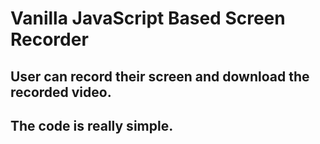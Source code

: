 # Vanilla JavaScript Based Screen Recorder

## User can record their screen and download the recorded video.
## The code is really simple.

